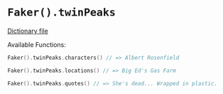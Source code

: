 # `Faker().twinPeaks`

[Dictionary file](../src/main/resources/locales/en/twin_peaks.yml)

Available Functions:  
```kotlin
Faker().twinPeaks.characters() // => Albert Rosenfield

Faker().twinPeaks.locations() // => Big Ed's Gas Farm

Faker().twinPeaks.quotes() // => She's dead... Wrapped in plastic.
```
